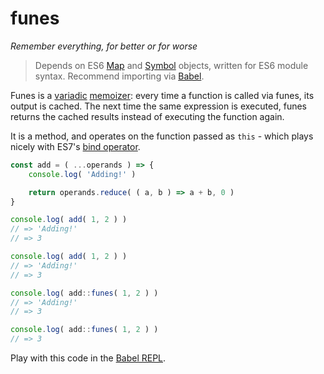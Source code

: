 # funes
*Remember everything, for better or for worse*

> Depends on ES6 [Map](https://developer.mozilla.org/en/docs/Web/JavaScript/Reference/Global_Objects/Map) and [Symbol](https://developer.mozilla.org/en/docs/Web/JavaScript/Reference/Global_Objects/Symbol) objects, written for ES6 module syntax. Recommend importing via [Babel](https://babeljs.io).

Funes is a [variadic](https://en.wikipedia.org/wiki/Variadic_function) [memoizer](https://en.wikipedia.org/wiki/Memoization): every time a function is called via funes, its output is cached. The next time the same expression is executed, funes returns the cached results instead of executing the function again.

It is a method, and operates on the function passed as `this` - which plays nicely with ES7's [bind operator](http://babeljs.io/blog/2015/05/14/function-bind/).

```javascript
const add = ( ...operands ) => {
	console.log( 'Adding!' )

	return operands.reduce( ( a, b ) => a + b, 0 )
}

console.log( add( 1, 2 ) )
// => 'Adding!'
// => 3

console.log( add( 1, 2 ) )
// => 'Adding!'
// => 3

console.log( add::funes( 1, 2 ) )
// => 'Adding!'
// => 3

console.log( add::funes( 1, 2 ) )
// => 3
```

Play with this code in the <a href="http://babeljs.io/repl/#?experimental=true&evaluate=true&loose=false&spec=false&code=const%20add%20%3D%20(%20...operands%20)%20%3D%3E%20%7B%0D%0A%20%20%20%20console.log(%20'Adding!'%20)%0D%0A%0D%0A%20%20%20%20return%20operands.reduce(%20(%20a%2C%20b%20)%20%3D%3E%20a%20%2B%20b%2C%200%20)%0D%0A%7D%0D%0A%0D%0Aconsole.log(%20add(%201%2C%202%20)%20)%0D%0A%2F%2F%20%3D%3E%20'Adding!'%0D%0A%2F%2F%20%3D%3E%203%0D%0A%0D%0Aconsole.log(%20add(%201%2C%202%20)%20)%0D%0A%2F%2F%20%3D%3E%20'Adding!'%0D%0A%2F%2F%20%3D%3E%203%0D%0A%0D%0Aconsole.log(%20add%3A%3Afunes(%201%2C%202%20)%20)%0D%0A%2F%2F%20%3D%3E%20'Adding!'%0D%0A%2F%2F%20%3D%3E%203%0D%0A%0D%0Aconsole.log(%20add%3A%3Afunes(%201%2C%202%20)%20)%0D%0A%2F%2F%20%3D%3E%203%0D%0A%0D%0A%2F%2F%20%2F%2F%0D%0A%0D%0Aconst%20value%20%3D%20Symbol()%0D%0A%0D%0Afunction%20funes()%7B%0D%0A%09let%20goodness%20%3D%20value%20in%20this%0D%0A%09%09%3F%20this%5B%20value%20%5D%0D%0A%09%09%3A%20this%5B%20value%20%5D%20%3D%20new%20Map()%0D%0A%09%0D%0A%09for(%20const%20sake%20of%20arguments%20)%7B%0D%0A%09%09if(%20!goodness.has(%20sake%20)%20)%0D%0A%09%09%09goodness.set(%20sake%2C%20new%20Map()%20)%0D%0A%09%09%0D%0A%09%09goodness%20%3D%20goodness.get(%20sake%20)%0D%0A%09%7D%0D%0A%09%0D%0A%09return%20value%20in%20goodness%0D%0A%09%09%3F%20goodness%5B%20value%20%5D%0D%0A%09%09%3A%20goodness%5B%20value%20%5D%20%3D%20this(%20...arguments%20)%0D%0A%7D">Babel REPL</a>.